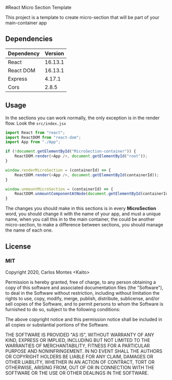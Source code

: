 #React Micro Section Template

This project is a template to create micro-section that will be part of your main-container app

## Dependencies

| Dependency    | Version   |
|---------------|-----------|
| React         | 16\.13\.1 |
| React DOM     | 16\.13\.1 |
| Express       |  4\.17\.1 |
| Cors          |  2\.8\.5  |

## Usage

In the sections you can work normally, the only exception is in the render flow. Look the <code>src/index.jsx</code>

```js
import React from "react";
import ReactDOM from "react-dom";
import App from "./App";

if (!document.getElementById("MicroSection-container")) {
    ReactDOM.render(<App />, document.getElementById("root"));
}

window.renderMicroSection = (containerId) => {
    ReactDOM.render(<App />, document.getElementById(containerId));
}

window.unmountMicroSection = (containerId) => {
    ReactDOM.unmountComponentAtNode(document.getElementById(containerId));
}
```

The changes you should make in this sections is in every **MicroSection** word, you should change it with the name of your app, and must a unique name, when you call this in to the main container, the could be another micro-section, to make a difference between sections, you should manage the name of each one.

## License 

### MIT

Copyright 2020, Carlos Montes \<Kaito>

Permission is hereby granted, free of charge, to any person obtaining a copy of this software and associated documentation files (the "Software"), to deal in the Software without restriction, including without limitation the rights to use, copy, modify, merge, publish, distribute, sublicense, and/or sell copies of the Software, and to permit persons to whom the Software is furnished to do so, subject to the following conditions:

The above copyright notice and this permission notice shall be included in all copies or substantial portions of the Software.

THE SOFTWARE IS PROVIDED "AS IS", WITHOUT WARRANTY OF ANY KIND, EXPRESS OR IMPLIED, INCLUDING BUT NOT LIMITED TO THE WARRANTIES OF MERCHANTABILITY, FITNESS FOR A PARTICULAR PURPOSE AND NONINFRINGEMENT. IN NO EVENT SHALL THE AUTHORS OR COPYRIGHT HOLDERS BE LIABLE FOR ANY CLAIM, DAMAGES OR OTHER LIABILITY, WHETHER IN AN ACTION OF CONTRACT, TORT OR OTHERWISE, ARISING FROM, OUT OF OR IN CONNECTION WITH THE SOFTWARE OR THE USE OR OTHER DEALINGS IN THE SOFTWARE.